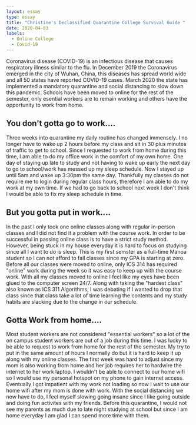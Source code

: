 ```yaml
---
layout: essay
type: essay
title: "Christine's Declassified Quarantine College Survival Guide "
date: 2020-04-03
labels:
  - Online College
  - Covid-19
---
```

Coronavirus disease (COVID-19) is an infectious disease that causes respiratory illness similar to the flu. In December 2019 the Coronavirus emerged in the city of Wuhan, China, this diseases has spread world wide and all 50 states have reported COVID-19 cases. March 2020 the state has implemented a mandatory quarantine and social distancing to slow down this pandemic. Schools have been moved to online for the rest of the semester, only esential workers are to remain working and others have the opportunity to work from home. 

## You don't gotta go to work.... 
Three weeks into quarantine my daily routine has changed immensely. I no longer have to wake up 2 hours before my class and sit in 30 plus minutes of traffic to get to school. Since I requested to work from home during this time, I am able to do my office work in the comfort of my own home. One day of staying up late to study and not having to wake up early the next day to go to school/work has messed up my sleep schedule. Now I stayed up until 5am and wake up 3:30pm the same day. Thankfully my classes do not require me to login during regular class hours, therefore I am able to do my work at my own time. If we had to go back to school next week I don't think I would be able to fix my sleep schedule in time. 

## But you gotta put in work....
In the past I only took one online classes along with regular in-person classes and I did not find it a problem with the course work. In order to be successful in passing online class is to have a strict study method. However, being stuck in my house everyday it is hard to focus on studying since all I want to do is sleep. This is my first semster as a full-time Manoa student so I can not afford to fail classes since my GPA is starting at zero. Before all our classes were moved to online, only ICS 314 has required "online" work during the week so it was easy to keep up with the course work. With all my classes moved to online I feel like my eyes have been glued to the computer screen 24/7. Along with taking the "hardest class" also known as ICS 311 Algorithms, I was debating if I wanted to drop that class since that class take a lot of time learning the contents and my study habits are slacking due to the change in our schedule.  

## Gotta Work from home....
Most student workers are not considered "essential workers" so a lot of the on campus student workers are out of a job during this time. I was lucky to be able to request to work from home for the rest of the semester. My try to put in the same amount of hours I normally do but it is hard to keep it up along with my online classes. The first week was hard to adjust since my mom is also working from home and her job requires her to hardwire the internet to her work laptop. I wouldn't be able to connect to our home wifi so I would use my personal hotspot on my phone to gain internet access. Eventually I got impatient with my work not loading so now I wait to use our home wifi after my mom is done with work. With the social distancing we now have to do, I feel myself slowing going insane since I like going outside and doing fun activites with my friends. Before this quarantine, I would not see my parents as much due to late night studying at school but since I am home everyday I am glad I can spend more time with them. 
